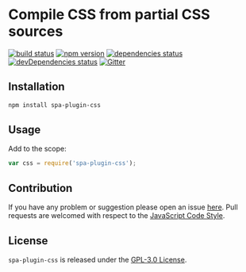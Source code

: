 Compile CSS from partial CSS sources
====================================

[![build status](https://img.shields.io/travis/spasdk/plugin-css.svg?style=flat-square)](https://travis-ci.org/spasdk/plugin-css)
[![npm version](https://img.shields.io/npm/v/spa-plugin-css.svg?style=flat-square)](https://www.npmjs.com/package/spa-plugin-css)
[![dependencies status](https://img.shields.io/david/spasdk/plugin-css.svg?style=flat-square)](https://david-dm.org/spasdk/plugin-css)
[![devDependencies status](https://img.shields.io/david/dev/spasdk/plugin-css.svg?style=flat-square)](https://david-dm.org/spasdk/plugin-css?type=dev)
[![Gitter](https://img.shields.io/badge/gitter-join%20chat-blue.svg?style=flat-square)](https://gitter.im/DarkPark/spasdk)


## Installation ##

```bash
npm install spa-plugin-css
```


## Usage ##

Add to the scope:

```js
var css = require('spa-plugin-css');
```


## Contribution ##

If you have any problem or suggestion please open an issue [here](https://github.com/spasdk/plugin-css/issues).
Pull requests are welcomed with respect to the [JavaScript Code Style](https://github.com/DarkPark/jscs).


## License ##

`spa-plugin-css` is released under the [GPL-3.0 License](http://opensource.org/licenses/GPL-3.0).
